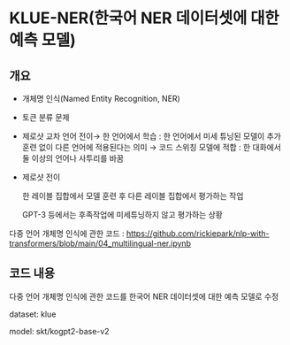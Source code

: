 # KLUE-NER(한국어 NER 데이터셋에 대한 예측 모델)

## 개요
- 개체명 인식(Named Entity Recognition, NER)
- 토큰 분류 문제
- 제로샷 교차 언어 전이→ 한 언어에서 학습
: 한 언어에서 미세 튜닝된 모델이 추가 훈련 없이 다른 언어에 적용된다는 의미
→ 코드 스위칭 모델에 적합 : 한 대화에서 둘 이상의 언어나 사투리를 바꿈
- 제로샷 전이
    
    한 레이블 집합에서 모델 훈련 후 다른 레이블 집합에서 평가하는 작업
    
    GPT-3 등에서는 후족작업에 미세튜닝하지 않고 평가하는 상황
  
다중 언어 개체명 인식에 관한 코드 : 
https://github.com/rickiepark/nlp-with-transformers/blob/main/04_multilingual-ner.ipynb


## 코드 내용
다중 언어 개체명 인식에 관한 코드를 한국어 NER 데이터셋에 대한 예측 모델로 수정

dataset: klue

model: skt/kogpt2-base-v2
